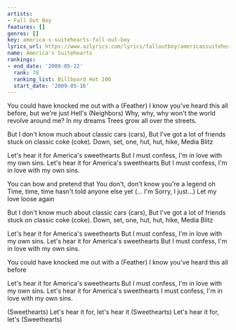 ```yaml
---
artists:
- Fall Out Boy
features: []
genres: []
key: america-s-suitehearts-fall-out-boy
lyrics_url: https://www.azlyrics.com/lyrics/falloutboy/americassuitehearts.html
name: America's Suitehearts
rankings:
- end_date: '2009-05-22'
  rank: 78
  ranking_list: Billboard Hot 100
  start_date: '2009-05-16'
---
```


You could have knocked me out with a
(Feather)
I know you've heard this all before, but we're just Hell's
(Neighbors)
Why, why, why won't the world revolve around me?
In my dreams
Trees grow all over the streets.

But I don't know much about classic cars (cars),
But I've got a lot of friends stuck on classic coke (coke).
Down, set, one, hut, hut, hike,
Media Blitz

Let's hear it for America's sweethearts
But I must confess,
I'm in love with my own sins.
Let's hear it for America's sweethearts
But I must confess,
I'm in love with my own sins.

You can bow and pretend that
You don't, don't know you're a legend oh
Time, time, time hasn't told anyone else yet
(... I'm Sorry, I just...)
Let my love loose again

But I don't know much about classic cars (cars),
But I've got a lot of friends stuck on classic coke (coke).
Down, set, one, hut, hut, hike,
Media Blitz

Let's hear it for America's sweethearts
But I must confess,
I'm in love with my own sins.
Let's hear it for America's sweethearts
But I must confess,
I'm in love with my own sins.

You could have knocked me out with a
(Feather)
I know you've heard this all before

Let's hear it for America's sweethearts
But I must confess,
I'm in love with my own sins.
Let's hear it for America's sweethearts
I must confess,
I'm in love with my own sins.

(Sweethearts)
Let's hear it for, let's hear it
(Sweethearts)
Let's hear it for, let's
(Sweethearts)



